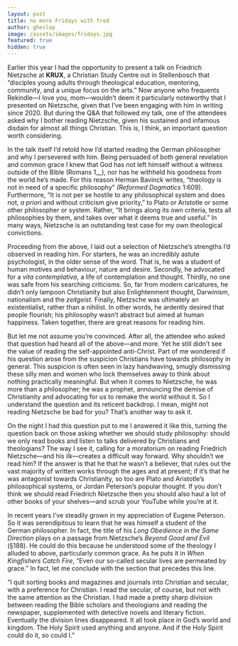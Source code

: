 ```yaml
---
layout: post
title: no more Fridays with fred
author: gheslop
image: /assets/images/fridays.jpg
featured: true
hidden: true
---
```

Earlier this year I had the opportunity to present a talk on Friedrich Nietzsche at **KRUX**, a Christian Study Centre out in Stellenbosch that “disciples young adults through theological education, mentoring, community, and a unique focus on the arts.” Now anyone who frequents Rekindle—I love you, mom—wouldn’t deem it particularly noteworthy that I presented on Nietzsche, given that I’ve been engaging with him in writing since 2020. But during the Q&A that followed my talk, one of the attendees asked why I bother reading Nietzsche, given his sustained and infamous disdain for almost all things Christian. This is, I think, an important question worth considering.

In the talk itself I’d retold how I’d started reading the German philosopher and why I persevered with him. Being persuaded of both general revelation and common grace I knew that God has not left himself without a witness outside of the Bible (Romans 1__), nor has he withheld his goodness from the world he’s made. For this reason Herman Bavinck writes, “theology is not in need of a specific philosophy” *(Reformed Dogmatics* 1:609). Furthermore, “It is not per se hostile to any philosophical system and does not, *a priori* and without criticism give priority,” to Plato or Aristotle or some other philosopher or system. Rather, “It brings along its own criteria, tests all philosophies by them, and takes over what it deems true and useful.” In many ways, Nietzsche is an outstanding test case for my own theological convictions.

Proceeding from the above, I laid out a selection of Nietzsche’s strengths I’d observed in reading him. For starters, he was an incredibly astute psychologist, in the older sense of the word. That is, he was a student of human motives and behaviour, nature and desire. Secondly, he advocated for a *vita contemplativa*, a life of contemplation and thought. Thirdly, no one was safe from his searching criticisms. So, far from modern caricatures, he didn’t only lampoon Christianity but also Enlightenment thought, Darwinism, nationalism and the *zeitgeist.* Finally, Nietzsche was ultimately an existentialist, rather than a nihilist. In other words, he ardently desired that people flourish; his philosophy wasn’t abstract but aimed at human happiness. Taken together, there are great reasons for reading him.

But let me not assume you’re convinced. After all, the attendee who asked that question had heard all of the above—and more. Yet he still didn’t see the value of reading the self-appointed anti-Christ. Part of me wondered if his question arose from the suspicion Christians have towards philosophy in general. This suspicion is often seen in lazy handwaving, smugly dismissing these silly men and women who lock themselves away to think about nothing practically meaningful. But when it comes to Nietzsche, he was more than a philosopher; he was a prophet, announcing the demise of Christianity and advocating for us to remake the world without it. So I understand the question and its reticent backdrop. I mean, might not reading Nietzsche be bad for you? That’s another way to ask it.

On the night I had this question put to me I answered it like this, turning the question back on those asking whether we should study philosophy: should we only read books and listen to talks delivered by Christians and theologians? The way I see it, calling for a moratorium on reading Friedrich Nietzsche—and his ilk—creates a difficult way forward. Why shouldn’t we read him? If the answer is that he that he wasn’t a believer, that rules out the vast majority of written works through the ages and at present; if it’s that he was antagonist towards Christianity, so too are Plato and Aristotle’s philosophical systems, or Jordan Peterson’s popular thought. If you don’t think we should read Friedrich Nietzsche then you should also haul a lot of other books of your shelves—and scrub your YouTube while you’re at it.

In recent years I’ve steadily grown in my appreciation of Eugene Peterson. So it was serendipitous to learn that he was himself a student of the German philosopher. In fact, the title of his *Long Obedience in the Same Direction* plays on a passage from Nietzsche’s *Beyond Good and Evil* (§188). He could do this because he understood some of the theology I alluded to above, particularly common grace. As he puts it in *When Kingfishers Catch Fire*, “Even our so-called secular lives are permeated by grace.” In fact, let me conclude with the section that precedes this line.

“I quit sorting books and magazines and journals into Christian and secular, with a preference for Christian. I read the secular, of course, but not with the same attention as the Christian. I had made a pretty sharp division between reading the Bible scholars and theologians and reading the newspaper, supplemented with detective novels and literary fiction. Eventually the division lines disappeared. It all took place in God’s world and kingdom. The Holy Spirit used anything and anyone. And if the Holy Spirit could do it, so could I.”